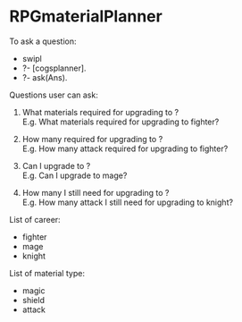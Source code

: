 # RPGmaterialPlanner

To ask a question: 
* swipl 
* ?- [cogsplanner]. 
* ?- ask(Ans).


Questions user can ask:
1. What materials required for upgrading to <career from the list below>?
<br />E.g. What materials required for upgrading to fighter?

2. How many <material type from the list below> required for upgrading to <career from the list below>?
<br />E.g. How many attack required for upgrading to fighter?


3. Can I upgrade to <career from the list below>?
<br />E.g. Can I upgrade to mage?


4. How many <material type from the list below> I still need for upgrading to <career from the list below>?
<br />E.g. How many attack I still need for upgrading to knight?


List of career:
* fighter
* mage
* knight

List of material type:
* magic
* shield
* attack
